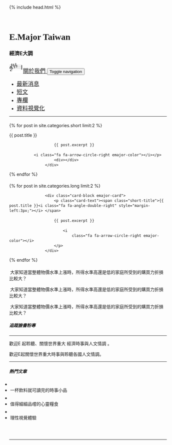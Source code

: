 ---
---

<!DOCTYPE html>
<html>

{% include head.html %}

<body style="margin-left:74px;margin-right:74px;"><div id="fb-root"></div>
<script>(function(d, s, id) {
  var js, fjs = d.getElementsByTagName(s)[0];
  if (d.getElementById(id)) return;
  js = d.createElement(s); js.id = id;
  js.src = 'https://connect.facebook.net/en_US/sdk.js#xfbml=1&version=v2.12&appId=303267233445511&autoLogAppEvents=1';
  fjs.parentNode.insertBefore(js, fjs);
}(document, 'script', 'facebook-jssdk'));</script>
    <div class="container" style="padding-top:18px;">
        <h1 class="emajor-title" style="font-family:'Meie Script', cursive;">E.Major Taiwan</h1>
        <h3 class="emajor-title">經濟E大調 </h3>
        <nav class="navbar navbar-light navbar-expand-md" style="padding-bottom:0px;">
            <div class="container-fluid"><a class="navbar-brand" href="aboutus.html" style="font-size:18px;"><img src="assets/img/e-major.png" style="width:41px;height:36px;margin-right:3px;">關於我們 </a><button class="navbar-toggler" data-toggle="collapse" data-target="#navcol-1"><span class="sr-only">Toggle navigation</span><span class="navbar-toggler-icon"></span></button>
                <div
                    class="collapse navbar-collapse" id="navcol-1" style="margin-right:84px;">
                    <ul class="nav navbar-nav align-content-center mx-auto align-items-md-center align-items-lg-center align-items-xl-center">
                        <li class="nav-item" role="presentation"><a class="nav-link active" href="index.html" style="font-size:18px;width:135px;color:rgba(0,0,0,0.9);">最新消息 <i class="fa fa-feed" style="color:rgb(255,71,59);"></i></a></li>
                        <li class="nav-item" role="presentation" style="width:98px;"><a class="nav-link" href="shortarticlelist.html" style="font-size:18px;width:91px;">短文 <i class="fa fa-glass" style="color:rgb(255,212,59);"></i> </a></li>
                        <li class="nav-item" role="presentation"><a class="nav-link" href="columnlist.html" style="font-size:18px;width:94px;">專欄 <i class="fa fa-comment-o" style="color:rgb(42,120,23);"></i> </a></li>
                        <li class="nav-item" role="presentation"><a class="nav-link" href="datavislist.html" style="font-size:18px;width:140px;">資料視覺化 <i class="fa fa-bar-chart-o" style="color:rgb(66,23,120);"></i> </a></li>
                    </ul>
            </div>
    </div>
    </nav>
    </div>
    <div class="container">
        <hr style="padding-right:19px;margin-top:0px;">
    </div>
    <div>
        <div class="container">
            <div class="row">
                <div class="col-sm-3">
                    <h4 class="text-center card-title"> <i class="fa fa-glass" style="color:rgb(255,212,59);"></i></h4>
{% for post in site.categories.short limit:2 %}
                    <div class="card-block emajor-card">
                        <p class="card-text news-color"><span class="short-title">{{ post.title }}<i class="fa fa-angle-double-right" style="margin-left:3px;"></i>
                        </span>

                        {{ post.excerpt }}

               <i class="fa fa-arrow-circle-right emajor-color"></i></p>
                        <div></div>
                    </div>
{% endfor %}
                </div>
                <div class="col-sm-3">
                    <h4 class="text-center card-title"> <i class="fa fa-comment-o" style="color:rgb(42,120,23);"></i></h4>
{% for post in site.categories.long limit:2 %}

                    <div class="card-block emajor-card">
                        <p class="card-text"><span class="short-title">{{ post.title }}<i class="fa fa-angle-double-right" style="margin-left:3px;"></i> </span>

                        {{ post.excerpt }}

                            <i
                                class="fa fa-arrow-circle-right emajor-color"></i>
                        </p>
                    </div>
{% endfor %}
                </div>
                <div class="col-sm-3">
                    <h4 class="text-center card-title"> <i class="fa fa-bar-chart-o" style="color:rgb(66,23,120);"></i></h4>
                    <div class="card-block emajor-card">
                        <p class="card-text"><i class="fa fa-quora" style="margin-right:3px;font-size:18px;"></i>大家知道當整體物價水準上漲時，所得水準高還是低的家庭所受到的購買力折損比較大？<i class="fa fa-arrow-circle-right emajor-color"></i> </p>
                    </div>
                    <div class="card-block emajor-card">
                        <p class="card-text"><i class="fa fa-quora" style="margin-right:3px;font-size:18px;"></i>大家知道當整體物價水準上漲時，所得水準高還是低的家庭所受到的購買力折損比較大？ <i class="fa fa-arrow-circle-right emajor-color"></i></p>
                    </div>
                    <div class="card-block emajor-card">
                        <p class="card-text"><i class="fa fa-quora" style="margin-right:3px;font-size:18px;"></i>大家知道當整體物價水準上漲時，所得水準高還是低的家庭所受到的購買力折損比較大？<i class="fa fa-arrow-circle-right emajor-color"></i> </p>
                    </div>
                </div>
                <div class="col-sm-3" style="height:375px;">
                    <h5>追蹤臉書粉專 </h5><div class="fb-page" data-href="https://www.facebook.com/Emajortaiwanforu/" data-small-header="false" data-adapt-container-width="true" data-hide-cover="true" data-show-facepile="true"><blockquote cite="https://www.facebook.com/Emajortaiwanforu/" class="fb-xfbml-parse-ignore"><a href="https://www.facebook.com/Emajortaiwanforu/"></a></blockquote></div>
                    <div>
                        <hr>
                    </div>
                    <div>
                        <p class="d-none">歡迎<span class="emajor-color">E </span>起聆聽、關懷世界重<span class="emajor-color">大 </span>經濟時事與人文情<span class="emajor-color">調 </span>。 </p>
                        <p>歡迎E起關懷世界重大時事與聆聽各國人文情調。 </p>
                    </div>
                    <div>
                        <hr>
                    </div>
                    <h5>熱門文章 </h5>
                    <div class="invisible">
                        <ul class="no-icon-list" style="padding-left:3px;">
                            <li><i class="fa fa-glass" style="color:rgb(255,212,59);"></i></li>
                            <li style="padding-bottom:7px;">一杯飲料就可讀完的時事小品</li>
                            <li><i class="fa fa-comment-o" style="color:rgb(42,120,23);"></i></li>
                            <li style="padding-bottom:7px;">值得細細品嚐的心靈糧食 </li>
                            <li><i class="fa fa-bar-chart-o" style="color:rgb(66,23,120);"></i></li>
                            <li>理性視覺體驗 </li>
                        </ul>
                        <p> </p>
                    </div>
                </div>
            </div>
        </div>
    </div><script>
document.getElementById('shareBtn').onclick = function() {
  FB.ui({
    method: 'share',
    display: 'popup',
    href: 'https://developers.facebook.com/docs/',
  }, function(response){});
}
</script>
    <div class="container">
        <hr style="padding-right:19px;margin-top:0px;">
    </div>
    <script src="assets/js/jquery.min.js"></script>
    <script src="assets/bootstrap/js/bootstrap.min.js"></script>
</body>

</html>
